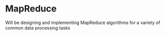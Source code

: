 MapReduce
=========

Will be designing and implementing MapReduce algorithms for a variety of common data processing tasks
